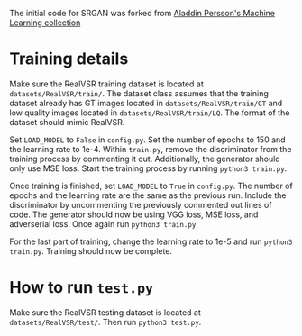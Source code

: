 The initial code for SRGAN was forked from [Aladdin Persson's Machine Learning collection](https://github.com/aladdinpersson/Machine-Learning-Collection)

# Training details

Make sure the RealVSR training dataset is located at `datasets/RealVSR/train/`. The dataset class assumes that 
the training dataset already has GT images located in `datasets/RealVSR/train/GT` and low quality images 
located in `datasets/RealVSR/train/LQ`. The format of the dataset should mimic RealVSR.

Set `LOAD_MODEL` to `False` in `config.py`. Set the number of epochs to 150 and the learning rate to 1e-4.
Within `train.py`, remove the discriminator from the training process by commenting it out. Additionally,
the generator should only use MSE loss. Start the training process by running `python3 train.py`. 

Once training is finished, set `LOAD_MODEL` to `True` in `config.py`. The number of epochs and the learning rate
are the same as the previous run. Include the discriminator by uncommenting the previously commented out 
lines of code. The generator should now be using VGG loss, MSE loss, and adverserial loss. Once again run `python3 train.py` 

For the last part of training, change the learning rate to 1e-5 and run `python3 train.py`. Training should now be
complete.

# How to run `test.py`

Make sure the RealVSR testing dataset is located at `datasets/RealVSR/test/`. Then run `python3 test.py`.
